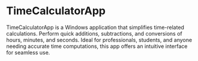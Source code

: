# TimeCalculatorApp
TimeCalculatorApp is a Windows application that simplifies time-related calculations. Perform quick additions, subtractions, and conversions of hours, minutes, and seconds. Ideal for professionals, students, and anyone needing accurate time computations, this app offers an intuitive interface for seamless use.
